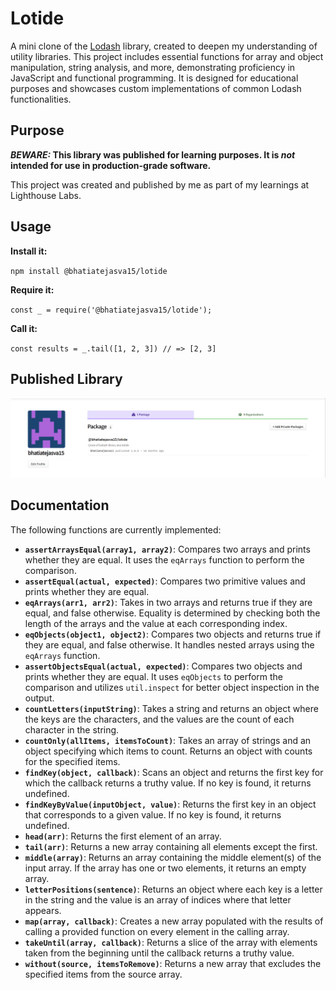 # Lotide

A mini clone of the [Lodash](https://lodash.com) library, created to deepen my understanding of utility libraries. This project includes essential functions for array and object manipulation, string analysis, and more, demonstrating proficiency in JavaScript and functional programming. It is designed for educational purposes and showcases custom implementations of common Lodash functionalities.

## Purpose

**_BEWARE:_ This library was published for learning purposes. It is _not_ intended for use in production-grade software.**

This project was created and published by me as part of my learnings at Lighthouse Labs. 

## Usage

**Install it:**

`npm install @bhatiatejasva15/lotide`

**Require it:**

`const _ = require('@bhatiatejasva15/lotide');`

**Call it:**

`const results = _.tail([1, 2, 3]) // => [2, 3]`

## Published Library
![Lotide Logo](lotide.png)


## Documentation

The following functions are currently implemented:

* **`assertArraysEqual(array1, array2)`**: Compares two arrays and prints whether they are equal. It uses the `eqArrays` function to perform the comparison.
* **`assertEqual(actual, expected)`**: Compares two primitive values and prints whether they are equal.
* **`eqArrays(arr1, arr2)`**: Takes in two arrays and returns true if they are equal, and false otherwise. Equality is determined by checking both the length of the arrays and the value at each corresponding index.
* **`eqObjects(object1, object2)`**: Compares two objects and returns true if they are equal, and false otherwise. It handles nested arrays using the `eqArrays` function.
* **`assertObjectsEqual(actual, expected)`**: Compares two objects and prints whether they are equal. It uses `eqObjects` to perform the comparison and utilizes `util.inspect` for better object inspection in the output.
* **`countLetters(inputString)`**: Takes a string and returns an object where the keys are the characters, and the values are the count of each character in the string.
* **`countOnly(allItems, itemsToCount)`**: Takes an array of strings and an object specifying which items to count. Returns an object with counts for the specified items.
* **`findKey(object, callback)`**: Scans an object and returns the first key for which the callback returns a truthy value. If no key is found, it returns undefined.
* **`findKeyByValue(inputObject, value)`**: Returns the first key in an object that corresponds to a given value. If no key is found, it returns undefined.
* **`head(arr)`**: Returns the first element of an array.
* **`tail(arr)`**: Returns a new array containing all elements except the first.
* **`middle(array)`**: Returns an array containing the middle element(s) of the input array. If the array has one or two elements, it returns an empty array.
* **`letterPositions(sentence)`**: Returns an object where each key is a letter in the string and the value is an array of indices where that letter appears.
* **`map(array, callback)`**: Creates a new array populated with the results of calling a provided function on every element in the calling array.
* **`takeUntil(array, callback)`**: Returns a slice of the array with elements taken from the beginning until the callback returns a truthy value.
* **`without(source, itemsToRemove)`**: Returns a new array that excludes the specified items from the source array.
